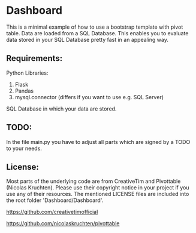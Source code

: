 # Dashboard
This is a minimal example of how to use a bootstrap template with pivot table. Data are loaded from a SQL Database. This enables you to evaluate data stored in your SQL Database pretty fast in an appealing way.

## Requirements:
Python Libraries:
1. Flask
2. Pandas
3. mysql.connector (differs if you want to use e.g. SQL Server)

SQL Database in which your data are stored.

## TODO:
In the file main.py you have to adjust all parts which are signed by a TODO to your needs.

## License:
Most parts of the underlying code are from CreativeTim and Pivottable (Nicolas Kruchten). Please use their copyright notice in your project if you use any of their resources. The mentioned LICENSE files are included into the root folder 'Dashboard/Dashboard'.

https://github.com/creativetimofficial

https://github.com/nicolaskruchten/pivottable
